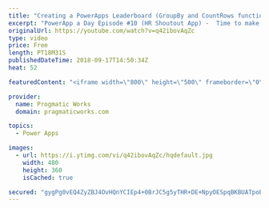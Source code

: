 ```yaml
---
title: "Creating a PowerApps Leaderboard (GroupBy and CountRows functions)"
excerpt: "PowerApp a Day Episode #10 (HR Shoutout App) -  Time to make our HR application fun by adding some gamification into our shoutout application. Learn how to build small reports with the GroupBy and Sum functions to create a leader board in PowerApps.  Power App and Power Platform Training : https://pragmaticworks.com/training/on-demand-training"
originalUrl: https://youtube.com/watch?v=q42ibovAqZc
type: video
price: Free
length: PT18M31S
publishedDateTime: 2018-09-17T14:50:34Z
heat: 52

featuredContent: "<iframe width=\"800\" height=\"500\" frameborder=\"0\" src=\"https://www.youtube.com/embed/q42ibovAqZc\" allow=\"accelerometer; autoplay; encrypted-media; gyroscope; picture-in-picture\" allowfullscreen></iframe>"

provider:
  name: Progmatic Works
  domain: pragmaticworks.com

topics:
  - Power Apps

images:
  - url: https://i.ytimg.com/vi/q42ibovAqZc/hqdefault.jpg
    width: 480
    height: 360
    isCached: true

secured: "gygPg0vEQ4ZyZBJ4OvHQnYCIEp4+0BrJC5g5yTHR+DE+NpyOESpqBKBUATpoBly0Nd2DAQRbX8C2U3pohNPrJYp8xnI9dI5PMvuYCvD8fn8c54HbRNocGN5ngim/Ed/XXlc8sw+FVM7owEV0L5NBNezyFOhmaUUqXxAQ9I2ph/c7xcp6Rnqu9mkkJ50Z9BB8ywkun+y75Jx98MucczClhwZ/mwqpNgL5P1kjiQE4ATn1Q3Tb4yR+LQGkOooDI5NNEJD1Gxand0g+jKKIOKCPlSQRFMCRvnwBj4fPInAYiz2Ndci434EwXKimAFx738kSNwyea3/7KHb4aYEQmvAx6TPpRltZcmu30d09ahOAAOZp5d3Z7IMFxz/0PzrPpYbFhgIOBEStOlZJl6bc62PEelVbacRwdujSwXXoZdaCcEA=;0Y64do6w0tmyECfJHb9L7w=="
---
```


